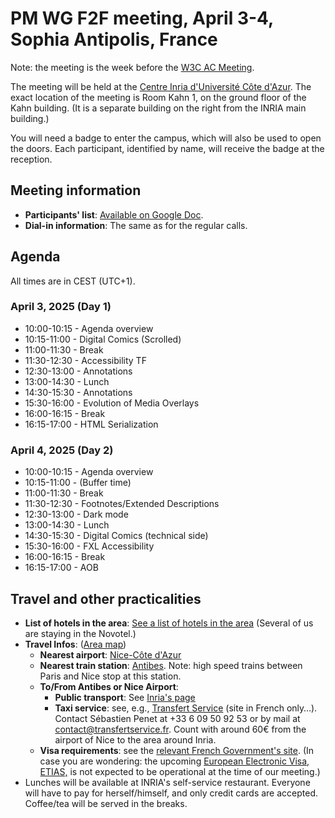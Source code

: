 # PM WG F2F meeting, April 3-4, Sophia Antipolis, France

Note: the meeting is the week before the [W3C AC Meeting](https://www.w3.org/2025/04/AC/Overview.html). 

The meeting will be held at the [Centre Inria d'Université Côte d'Azur](https://www.w3.org/2025/04/AC/venue.html#venue). The exact location of the meeting is Room Kahn 1, on the ground floor of the Kahn building. (It is a separate building on the right from the INRIA main building.)

You will need a badge to enter the campus, which will also be used to open the doors. Each participant, identified by name, will receive the badge at the reception.

## Meeting information

- **Participants' list**: [Available on Google Doc](https://docs.google.com/document/d/1SePiVZDlyWNg5nhqBffCXSh7_EGC5IXPz9nTd8i1sdw/edit?tab=t.dbiebco88mfi).
- **Dial-in information**: The same as for the regular calls.

## Agenda

All times are in CEST (UTC+1). 

### April 3, 2025 (Day 1)

- 10:00-10:15 - Agenda overview
- 10:15-11:00 - Digital Comics (Scrolled)
- 11:00-11:30 - Break
- 11:30-12:30 - Accessibility TF
- 12:30-13:00 - Annotations
- 13:00-14:30 - Lunch
- 14:30-15:30 - Annotations
- 15:30-16:00 - Evolution of Media Overlays
- 16:00-16:15 - Break
- 16:15-17:00 - HTML Serialization

### April 4, 2025 (Day 2)

- 10:00-10:15 - Agenda overview
- 10:15-11:00 - (Buffer time)
- 11:00-11:30 - Break
- 11:30-12:30 - Footnotes/Extended Descriptions
- 12:30-13:00 - Dark mode
- 13:00-14:30 - Lunch
- 14:30-15:30 - Digital Comics (technical side)
- 15:30-16:00 - FXL Accessibility
- 16:00-16:15 - Break
- 16:15-17:00 - AOB
  
## Travel and other practicalities

- **List of hotels in the area**: [See a list of hotels in the area](https://www.w3.org/2025/04/AC/venue.html#hotels) (Several of us are staying in the Novotel.)
- **Travel Infos**: ([Area map](https://framacarte.org/en/map/ac-2023-ac-2025_143800#15/43.6165/7.0675))
  - **Nearest airport**: [Nice-Côte d'Azur](https://www.nice.aeroport.fr/en)
  - **Nearest train station**: [Antibes](https://www.garesetconnexions.sncf/en/stations-services/antibes). Note: high speed trains between Paris and Nice stop at this station.
  - **To/From Antibes or Nice Airport**:
    - **Public transport**: See [Inria's page](https://www.inria.fr/en/how-get-inria-centre-universite-cote-dazur-and-its-montpellier-antenna)
    - **Taxi service**: see, e.g., [Transfert Service](https://www.transfertservice.fr) (site in French only…). Contact Sébastien Penet at +33 6 09 50 92 53 or by mail at [contact@transfertservice.fr](mailto:contact@transfertservice.fr). Count with around 60€ from the airport of Nice to the area around Inria.
  - **Visa requirements**: see the [relevant French Government's site](https://france-visas.gouv.fr/en/web/france-visas). (In case you are wondering: the upcoming [European Electronic Visa, ETIAS,](https://travel-europe.europa.eu/etias/what-etias_en) is not expected to be operational at the time of our meeting.)
- Lunches will be available at INRIA's self-service restaurant. Everyone will have to pay for herself/himself, and only credit cards are accepted. Coffee/tea will be served in the breaks. 

